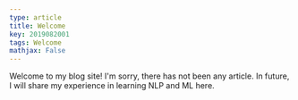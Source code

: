 ```yaml
---
type: article
title: Welcome
key: 2019082001
tags: Welcome
mathjax: False
---
```


Welcome to my blog site! I'm sorry, there has not been any article. In future, I will share my experience in learning NLP and ML here.
